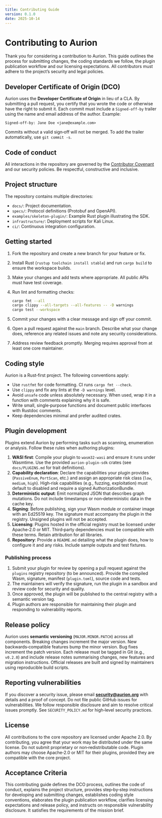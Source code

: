 ```yaml
---
title: Contributing Guide
version: 0.1.0
date: 2025-10-14
---
```

# Contributing to Aurion

Thank you for considering a contribution to Aurion.  This guide outlines the process for submitting changes, the coding standards we follow, the plugin publication workflow and our licensing expectations.  All contributors must adhere to the project’s security and legal policies.

## Developer Certificate of Origin (DCO)

Aurion uses the **Developer Certificate of Origin** in lieu of a CLA.  By submitting a pull request, you certify that you wrote the code or otherwise have the right to submit it.  Each commit must include a `Signed-off-by` trailer using the name and email address of the author.  Example:

```
Signed-off-by: Jane Doe <jane@example.com>
```

Commits without a valid sign‑off will not be merged.  To add the trailer automatically, use `git commit -s`.

## Code of conduct

All interactions in the repository are governed by the [Contributor Covenant](https://www.contributor-covenant.org/version/2/1/code_of_conduct/) and our security policies.  Be respectful, constructive and inclusive.

## Project structure

The repository contains multiple directories:

- `docs/`: Project documentation.
- `specs/`: Protocol definitions (Protobuf and OpenAPI).
- `examples/skeleton-plugin/`: Example Rust plugin illustrating the SDK.
- `infrastructure/`: Deployment scripts for Kali Linux.
- `ci/`: Continuous integration configuration.

## Getting started

1. Fork the repository and create a new branch for your feature or fix.
2. Install Rust (`rustup toolchain install stable`) and run `cargo build` to ensure the workspace builds.
3. Make your changes and add tests where appropriate.  All public APIs must have test coverage.
4. Run lint and formatting checks:

   ```bash
   cargo fmt --all
   cargo clippy --all-targets --all-features -- -D warnings
   cargo test --workspace
   ```
5. Commit your changes with a clear message and sign off your commit.
6. Open a pull request against the `main` branch.  Describe what your change does, reference any related issues and note any security considerations.
7. Address review feedback promptly.  Merging requires approval from at least one core maintainer.

## Coding style

Aurion is a Rust‑first project.  The following conventions apply:

- Use `rustfmt` for code formatting.  CI runs `cargo fmt --check`.
- Use `clippy` and fix any lints at the `-D warnings` level.
- Avoid `unsafe` code unless absolutely necessary.  When used, wrap it in a function with comments explaining why it is safe.
- Write small, single‑purpose functions and document public interfaces with Rustdoc comments.
- Keep dependencies minimal and prefer audited crates.

## Plugin development

Plugins extend Aurion by performing tasks such as scanning, enumeration or analysis.  Follow these rules when authoring plugins:

1. **WASI first**: Compile your plugin to `wasm32-wasi` and ensure it runs under Wasmtime.  Use the provided `aurion-plugin-sdk` crates (see `docs/PLUGINS.md` for trait definitions).
2. **Capability declaration**: Declare the capabilities your plugin provides (`PassiveEnum`, `PortScan`, etc.) and assign an appropriate risk class (`low`, `medium`, `high`).  High‑risk capabilities (e.g., fuzzing, exploitation) must default to disabled and require a signed AuthorizationBundle.
3. **Deterministic output**: Emit normalized JSON that describes graph mutations.  Do not include timestamps or non‑deterministic data in the cache key.
4. **Signing**: Before publishing, sign your Wasm module or container image with an Ed25519 key.  The signature must accompany the plugin in the registry.  Unsigned plugins will not be accepted.
5. **Licensing**: Plugins hosted in the official registry must be licensed under Apache‑2.0 or MIT.  Third‑party dependencies must be compatible with these terms.  Retain attribution for all libraries.
6. **Repository**: Provide a `README.md` detailing what the plugin does, how to configure it and any risks.  Include sample outputs and test fixtures.

### Publishing process

1. Submit your plugin for review by opening a pull request against the `plugins` registry repository (to be announced).  Provide the compiled Wasm, signature, manifest (`plugin.toml`), source code and tests.
2. The maintainers will verify the signature, run the plugin in a sandbox and review code for security and quality.
3. Once approved, the plugin will be published to the central registry with a semantic version tag.
4. Plugin authors are responsible for maintaining their plugin and responding to vulnerability reports.

## Release policy

Aurion uses **semantic versioning** (`MAJOR.MINOR.PATCH`) across all components.  Breaking changes increment the major version.  New backwards‑compatible features bump the minor version.  Bug fixes increment the patch version.  Each release must be tagged in Git (e.g., `v0.2.0`) and include release notes summarising changes, new features and migration instructions.  Official releases are built and signed by maintainers using reproducible build scripts.

## Reporting vulnerabilities

If you discover a security issue, please email **security@aurion.org** with details and a proof of concept.  Do not file public GitHub issues for vulnerabilities.  We follow responsible disclosure and aim to resolve critical issues promptly.  See `SECURITY_POLICY.md` for high‑level security practices.

## License

All contributions to the core repository are licensed under Apache 2.0.  By contributing, you agree that your work may be distributed under the same license.  Do not submit proprietary or non‑redistributable code.  Plugin authors may choose Apache‑2.0 or MIT for their plugins, provided they are compatible with the core project.

## Acceptance Criteria

This contributing guide defines the DCO process, outlines the code of conduct, explains the project structure, provides step‑by‑step instructions for developing and submitting changes, establishes coding style conventions, elaborates the plugin publication workflow, clarifies licensing expectations and release policy, and instructs on responsible vulnerability disclosure.  It satisfies the requirements of the mission brief.
